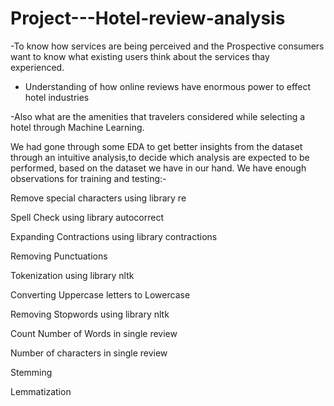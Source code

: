# Project---Hotel-review-analysis

-To know how services are being perceived and the Prospective consumers want to know what existing users think about the services thay experienced.

- Understanding of how online reviews have enormous power to effect hotel industries

-Also what are the amenities that travelers considered while selecting a hotel through Machine Learning.


We had gone through some EDA  to get better insights from the dataset through an intuitive analysis,to decide which analysis are expected to be performed, based on the dataset we have in our hand. We have enough observations for training and testing:-

Remove special characters using library re

Spell Check using library autocorrect 

Expanding Contractions using library contractions

Removing Punctuations

Tokenization using library nltk

Converting Uppercase letters to Lowercase

Removing Stopwords using library nltk

Count Number of Words in single review

Number of characters in single review 

Stemming

Lemmatization
